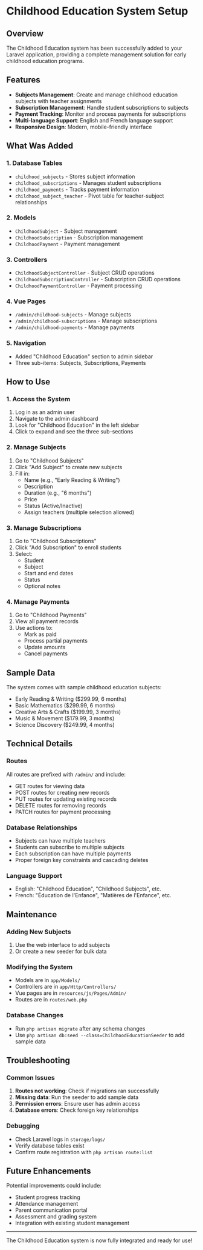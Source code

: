 # Childhood Education System Setup

## Overview
The Childhood Education system has been successfully added to your Laravel application, providing a complete management solution for early childhood education programs.

## Features
- **Subjects Management**: Create and manage childhood education subjects with teacher assignments
- **Subscription Management**: Handle student subscriptions to subjects
- **Payment Tracking**: Monitor and process payments for subscriptions
- **Multi-language Support**: English and French language support
- **Responsive Design**: Modern, mobile-friendly interface

## What Was Added

### 1. Database Tables
- `childhood_subjects` - Stores subject information
- `childhood_subscriptions` - Manages student subscriptions
- `childhood_payments` - Tracks payment information
- `childhood_subject_teacher` - Pivot table for teacher-subject relationships

### 2. Models
- `ChildhoodSubject` - Subject management
- `ChildhoodSubscription` - Subscription management
- `ChildhoodPayment` - Payment management

### 3. Controllers
- `ChildhoodSubjectController` - Subject CRUD operations
- `ChildhoodSubscriptionController` - Subscription CRUD operations
- `ChildhoodPaymentController` - Payment processing

### 4. Vue Pages
- `/admin/childhood-subjects` - Manage subjects
- `/admin/childhood-subscriptions` - Manage subscriptions
- `/admin/childhood-payments` - Manage payments

### 5. Navigation
- Added "Childhood Education" section to admin sidebar
- Three sub-items: Subjects, Subscriptions, Payments

## How to Use

### 1. Access the System
1. Log in as an admin user
2. Navigate to the admin dashboard
3. Look for "Childhood Education" in the left sidebar
4. Click to expand and see the three sub-sections

### 2. Manage Subjects
1. Go to "Childhood Subjects"
2. Click "Add Subject" to create new subjects
3. Fill in:
   - Name (e.g., "Early Reading & Writing")
   - Description
   - Duration (e.g., "6 months")
   - Price
   - Status (Active/Inactive)
   - Assign teachers (multiple selection allowed)

### 3. Manage Subscriptions
1. Go to "Childhood Subscriptions"
2. Click "Add Subscription" to enroll students
3. Select:
   - Student
   - Subject
   - Start and end dates
   - Status
   - Optional notes

### 4. Manage Payments
1. Go to "Childhood Payments"
2. View all payment records
3. Use actions to:
   - Mark as paid
   - Process partial payments
   - Update amounts
   - Cancel payments

## Sample Data
The system comes with sample childhood education subjects:
- Early Reading & Writing ($299.99, 6 months)
- Basic Mathematics ($299.99, 6 months)
- Creative Arts & Crafts ($199.99, 3 months)
- Music & Movement ($179.99, 3 months)
- Science Discovery ($249.99, 4 months)

## Technical Details

### Routes
All routes are prefixed with `/admin/` and include:
- GET routes for viewing data
- POST routes for creating new records
- PUT routes for updating existing records
- DELETE routes for removing records
- PATCH routes for payment processing

### Database Relationships
- Subjects can have multiple teachers
- Students can subscribe to multiple subjects
- Each subscription can have multiple payments
- Proper foreign key constraints and cascading deletes

### Language Support
- English: "Childhood Education", "Childhood Subjects", etc.
- French: "Éducation de l'Enfance", "Matières de l'Enfance", etc.

## Maintenance

### Adding New Subjects
1. Use the web interface to add subjects
2. Or create a new seeder for bulk data

### Modifying the System
- Models are in `app/Models/`
- Controllers are in `app/Http/Controllers/`
- Vue pages are in `resources/js/Pages/Admin/`
- Routes are in `routes/web.php`

### Database Changes
- Run `php artisan migrate` after any schema changes
- Use `php artisan db:seed --class=ChildhoodEducationSeeder` to add sample data

## Troubleshooting

### Common Issues
1. **Routes not working**: Check if migrations ran successfully
2. **Missing data**: Run the seeder to add sample data
3. **Permission errors**: Ensure user has admin access
4. **Database errors**: Check foreign key relationships

### Debugging
- Check Laravel logs in `storage/logs/`
- Verify database tables exist
- Confirm route registration with `php artisan route:list`

## Future Enhancements
Potential improvements could include:
- Student progress tracking
- Attendance management
- Parent communication portal
- Assessment and grading system
- Integration with existing student management

---

The Childhood Education system is now fully integrated and ready for use!
